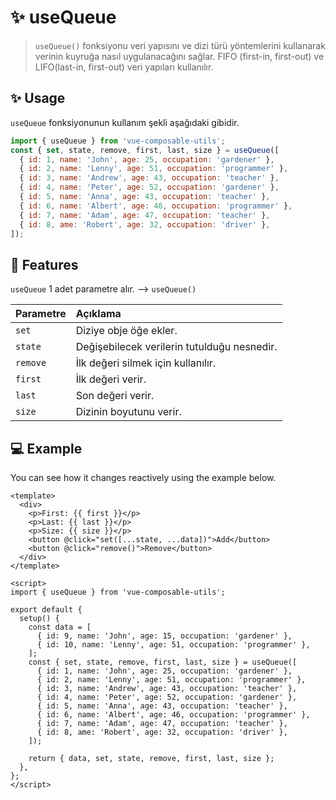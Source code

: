 # :sparkles: useQueue

> `useQueue()` fonksiyonu veri yapısını ve dizi türü yöntemlerini kullanarak verinin kuyruğa nasıl uygulanacağını sağlar. FIFO (first-in, first-out) ve LIFO(last-in, first-out) veri yapıları kullanılır.

## :sparkles: Usage

`useQueue` fonksiyonunun kullanım şekli aşağıdaki gibidir.

```js
import { useQueue } from 'vue-composable-utils';
const { set, state, remove, first, last, size } = useQueue([
  { id: 1, name: 'John', age: 25, occupation: 'gardener' },
  { id: 2, name: 'Lenny', age: 51, occupation: 'programmer' },
  { id: 3, name: 'Andrew', age: 43, occupation: 'teacher' },
  { id: 4, name: 'Peter', age: 52, occupation: 'gardener' },
  { id: 5, name: 'Anna', age: 43, occupation: 'teacher' },
  { id: 6, name: 'Albert', age: 46, occupation: 'programmer' },
  { id: 7, name: 'Adam', age: 47, occupation: 'teacher' },
  { id: 8, ame: 'Robert', age: 32, occupation: 'driver' },
]);
```

## :rocket: Features

`useQueue` 1 adet parametre alır. --> `useQueue()`

| Parametre | Açıklama                                    |
| :-------- | :------------------------------------------ |
| `set`     | Diziye obje öğe ekler.                      |
| `state`   | Değişebilecek verilerin tutulduğu nesnedir. |
| `remove`  | İlk değeri silmek için kullanılır.          |
| `first`   | İlk değeri verir.                           |
| `last`    | Son değeri verir.                           |
| `size`    | Dizinin boyutunu verir.                     |

## :computer: Example

You can see how it changes reactively using the example below.

<QueueComponent />

```vue
<template>
  <div>
    <p>First: {{ first }}</p>
    <p>Last: {{ last }}</p>
    <p>Size: {{ size }}</p>
    <button @click="set([...state, ...data])">Add</button>
    <button @click="remove()">Remove</button>
  </div>
</template>

<script>
import { useQueue } from 'vue-composable-utils';

export default {
  setup() {
    const data = [
      { id: 9, name: 'John', age: 15, occupation: 'gardener' },
      { id: 10, name: 'Lenny', age: 51, occupation: 'programmer' },
    ];
    const { set, state, remove, first, last, size } = useQueue([
      { id: 1, name: 'John', age: 25, occupation: 'gardener' },
      { id: 2, name: 'Lenny', age: 51, occupation: 'programmer' },
      { id: 3, name: 'Andrew', age: 43, occupation: 'teacher' },
      { id: 4, name: 'Peter', age: 52, occupation: 'gardener' },
      { id: 5, name: 'Anna', age: 43, occupation: 'teacher' },
      { id: 6, name: 'Albert', age: 46, occupation: 'programmer' },
      { id: 7, name: 'Adam', age: 47, occupation: 'teacher' },
      { id: 8, ame: 'Robert', age: 32, occupation: 'driver' },
    ]);

    return { data, set, state, remove, first, last, size };
  },
};
</script>
```

<ToggleDarkMode/>
